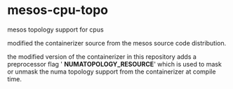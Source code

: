 # mesos-cpu-topo
mesos topology support for cpus

modified the containerizer source from the mesos source code distribution.

the modified version of the containerizer in this repository adds a 
preprocessor flag ' __NUMATOPOLOGY_RESOURCE__' which is used to mask or 
unmask the numa topology support from the containerizer at compile time.

